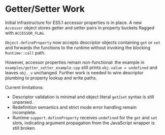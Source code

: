 # Getter/Setter Work

Initial infrastructure for ES5.1 accessor properties is in place. A new `Accessor` object stores getter and setter pairs in property buckets flagged with `ACCESSOR_FLAG`.

`Object.defineProperty` now accepts descriptor objects containing `get` or `set` and forwards the functions to the runtime without invoking the blocking `Runtime::call` path.

However, accessor properties remain non-functional: the example in `examples/getter_setter_example.cpp` still prints `obj.value = undefined` and leaves `obj._v` unchanged. Further work is needed to wire descriptor plumbing to property lookup and write paths.

Current limitations:
- Descriptor validation is minimal and object literal `get`/`set` syntax is still unparsed.
- Redefinition semantics and strict mode error handling remain incomplete.
- Runtime `support.defineProperty` receives `undefined` for the `get` and `set` slots, indicating argument propagation from the
  JavaScript wrapper is still broken.
